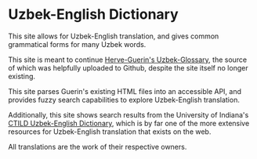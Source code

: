 # Uzbek-English Dictionary

This site allows for Uzbek-English translation, and gives common grammatical forms for many Uzbek words.

This site is meant to continue [Herve-Guerin's Uzbek-Glossary](https://github.com/Herve-Guerin/uzbek-glossary), the source of which was helpfully uploaded to Github, despite the site itself no longer existing.

This site parses Guerin's existing HTML files into an accessible API, and provides fuzzy search capabilities to explore Uzbek-English translation.

Additionally, this site shows search results from the University of Indiana's [CTILD Uzbek-English Dictionary](https://ctild.sitehost.iu.edu/Main/Uzbek-EnglishDictionary), which is by far one of the more extensive resources for Uzbek-English translation that exists on the web.

All translations are the work of their respective owners.